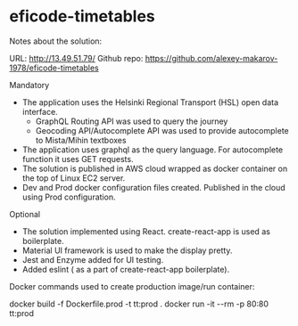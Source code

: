 # eficode-timetables

Notes about the solution:

URL: http://13.49.51.79/
Github repo: https://github.com/alexey-makarov-1978/eficode-timetables

Mandatory

- The application uses the Helsinki Regional Transport (HSL) open data interface.
  - GraphQL Routing API was used to query the journey
  - Geocoding API/Autocomplete API was used to provide autocomplete to Mista/Mihin textboxes
- The application uses graphql as the query language. For autocomplete function it uses GET requests.
- The solution is published in AWS cloud wrapped as docker container on the top of Linux EC2 server.
- Dev and Prod docker configuration files created. Published in the cloud using Prod configuration.

Optional

- The solution implemented using React. create-react-app is used as boilerplate.
- Material UI framework is used to make the display pretty.
- Jest and Enzyme added for UI testing.
- Added eslint ( as a part of create-react-app boilerplate).

Docker commands used to create production image/run container:

docker build -f Dockerfile.prod -t tt:prod .
docker run -it --rm -p 80:80 tt:prod
